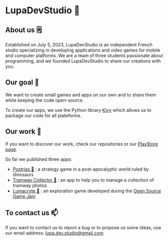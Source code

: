 # LupaDevStudio 🐺

## About us 🗒️

Established on July 5, 2023, LupaDevStudio is an independent French studio specializing in developing applications and video games for mobile and computer platforms. We are a team of three students passionate about programming, and we founded LupaDevStudio to share our creations with you. 

## Our goal 🚀

We want to create small games and apps on our own and to share them while keeping the code open-source.

To create our apps, we use the Python library [Kivy](https://kivy.org/) which allows us to package our code for all plateforms.

## Our work 📱

If you want to discover our work, check our repositories or our [PlayStore page](https://play.google.com/store/apps/dev?id=7601849429544070782&hl=fr&gl=US).

So far we published three apps:

- [Postrias :t-rex:](https://play.google.com/store/apps/details?id=lupadevstudio.com.postrias) : a strategy game in a post-apocalyptic world ruled by dinosaurs
- [Tramway Collector 🚊](https://play.google.com/store/apps/details?id=org.tramwaycollector) : an app to help you to manage a collection of tramway photos
- [Lumacryte 👻](https://play.google.com/store/apps/details?id=org.lumacryte) : an exploration game developed during the [Open Source Game Jam](https://itch.io/jam/open-source-ai-game-jam)

## To contact us 📫

If you want to contact us to report a bug or to propose us some ideas, use our email address: [lupa.dev.studio@gmail.com](lupa.dev.studio@gmail.com)
